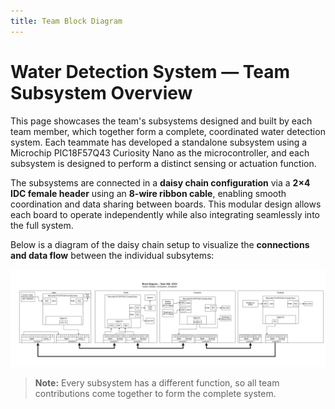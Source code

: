 ```yaml
---
title: Team Block Diagram
---
```


# Water Detection System — Team Subsystem Overview

This page showcases the team's subsystems designed and built by each team member, which together form a complete, coordinated water detection system. Each teammate has developed a standalone subsystem using a Microchip PIC18F57Q43 Curiosity Nano as the microcontroller, and each subsystem is designed to perform a distinct sensing or actuation function.

The subsystems are connected in a **daisy chain configuration** via a **2×4 IDC female header** using an **8-wire ribbon cable**, enabling smooth coordination and data sharing between boards. This modular design allows each board to operate independently while also integrating seamlessly into the full system.

Below is a diagram of the daisy chain setup to visualize the **connections and data flow** between the individual subsytems:

![Team Subsystem Diagram](images/teamblockupdated.png)

> **Note:** Every subsystem has a different function, so all team contributions come together to form the complete system.



